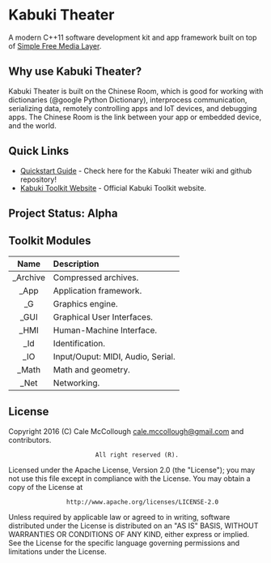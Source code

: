 # Kabuki Theater
A modern C++11 software development kit and app framework built on top of [Simple Free Media Layer](http://www.sfml-dev.org/).

## Why use Kabuki Theater?

Kabuki Theater is built on the Chinese Room, which is good for working with dictionaries (@google Python Dictionary), interprocess communication, serializing data, remotely controlling apps and IoT devices, and debugging apps. The Chinese Room is the link between your app or embedded device, and the world.

## Quick Links
* [Quickstart Guide](https://github.com/Kabuki-Toolkit/Kabuki-Theater/wiki/Quickstart-Guide.md) - 
    Check here for the Kabuki Theater wiki and github repository!
* [Kabuki Toolkit Website](https://kabuki-toolkit.github.io/) - Official Kabuki Toolkit website.

## Project Status: Alpha

## Toolkit Modules
| Name     | Description |
|:--------:|:------------|
| _Archive | Compressed archives.|
| _App     | Application framework.|
| _G       | Graphics engine.|
| _GUI     | Graphical User Interfaces.|
| _HMI     | Human-Machine Interface.|
| _Id      | Identification.|
| _IO      | Input/Ouput: MIDI, Audio, Serial.|
| _Math    | Math and geometry.|
| _Net     | Networking.|

## License ##
Copyright 2016 (C) Cale McCollough <cale.mccollough@gmail.com> and contributors.

                            All right reserved (R).

Licensed under the Apache License, Version 2.0 (the "License"); you may not use this file except in 
compliance with the License. You may obtain a copy of the License at

                    http://www.apache.org/licenses/LICENSE-2.0

Unless required by applicable law or agreed to in writing, software distributed under the License 
is distributed on an "AS IS" BASIS, WITHOUT WARRANTIES OR CONDITIONS OF ANY KIND, either express or 
implied. See the License for the specific language governing permissions and limitations under the 
License.
